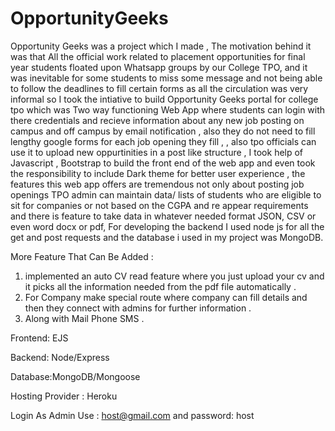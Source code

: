 # OpportunityGeeks

Opportunity Geeks was a project which I made  , The motivation behind it was that All the official work related to placement opportunities for final year students floated upon Whatsapp groups by our College TPO, and it was inevitable for some students to miss some message and not being able to follow the deadlines to fill certain forms as all the circulation was very informal so I took the intiative to build Opportunity Geeks portal for college tpo which was Two way functioning Web App where students can login with there credentials and recieve information about any new job posting on campus and off campus by email notification , also they do not need to fill lengthy google forms for each job opening they fill , , also tpo officials can use it to upload new oppurtinities in a post like structure , I took help of Javascript , Bootstrap to build the front end of the web app and even took the responsibility to include Dark theme for better user experience , the features this web app offers are tremendous not only about posting job openings TPO admin can maintain data/ lists of students who are eligible to sit for companies or not based on the CGPA and re appear requirements and there is feature to take data in whatever needed format JSON, CSV or even word docx or pdf, For developing the backend I used node js for all the get and post requests and the database i used in my project was MongoDB.

More Feature That Can Be Added :
1.  implemented an auto CV read feature where you just upload your cv and it picks all the information needed from the pdf file automatically .
2.  For Company make special route where company can fill details and then they connect with admins for further information .
3.  Along with Mail Phone SMS .

Frontend: EJS 

Backend: Node/Express

Database:MongoDB/Mongoose

Hosting Provider : Heroku 

Login As Admin Use : host@gmail.com and password: host



